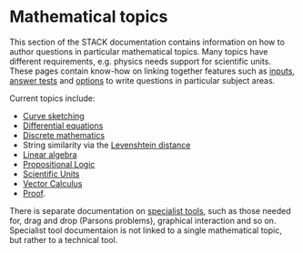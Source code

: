 # Mathematical topics

This section of the STACK documentation contains information on how to author questions in particular mathematical topics.  Many topics have different requirements, e.g. physics needs support for scientific units.  These pages contain know-how on linking together features such as [inputs](../Authoring/Inputs/index.md), [answer tests](../Authoring/Answer_Tests/index.md) and [options](../Authoring/Question_options.md) to write questions in particular subject areas.

Current topics include:

* [Curve sketching](Curve_sketching.md)
* [Differential equations](Differential_equations.md)
* [Discrete mathematics](Discrete_mathematics.md)
* String similarity via the [Levenshtein distance](Levenshtein_distance.md)
* [Linear algebra](Linear_algebra.md)
* [Propositional Logic](Propositional_Logic.md)
* [Scientific Units](Units.md)
* [Vector Calculus](Vector_Calculus.md)
* [Proof](../Topics/Proof/index.md).

There is separate documentation on [specialist tools](../Specialist_tools/index.md), such as those needed for, drag and drop (Parsons problems), graphical interaction and so on.  Specialist tool documentaion is not linked to a single mathematical topic, but rather to a technical tool.
